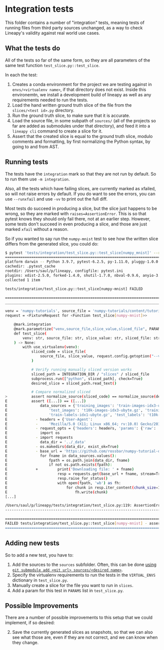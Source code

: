 # Integration tests

This folder contains a number of "integration" tests, meaning tests of running files from third party sources unchanged, as a way to check Lineapy's validity against real world use cases.

## What the tests do

All of the tests so far of the same form, so they are all parameters of the same test function `test_slice.py::test_slice`.

In each the test:

1. Creates a conda environment for the project we are testing against in `envs/<virtualenv name>`, if that directory does not exist. Inside this environemtn, we install a development build of lineapy as well as any requirements needed to run the tests.
2. Load the hand written ground truth slice of the file from the `slices/<test id>.py` directory.
3. Run the ground truth slice, to make sure that it is accurate.
4. Load the source file, in some subpath of `sources/` (all of the projects so far are added as submodules under that directory), and feed it into a `lineapy cli` command
   to create a slice for it.
5. Assert that the created slice is equal to the ground truth slice, modulo comments and formatting, by first normalizing the Python syntax, by going to and from AST.

## Running tests

The tests have the `integration` mark so that they are not run by default. So to run them use `-m integration`.

Also, all the tests which have failing slices, are currently marked as xfailed, so will not raise errors by default. If you do want to see the errors, you can use `--runxfail` and use `-vv` to print out the full diff.

Most tests do succeed in producing a slice, but the slice just happens to be wrong, so they are marked with `raises=AssertionError`. This is so that pytest knows they should only fail there, not at an earlier step. However,
some tests don't succeed in even producing a slice, and those are just marked `xfail` without a reason.

So if you wanted to say run the `numpy-mnist` test to see how the written slice
differs from the generated slice, you could do:

```bash
$ pytest 'tests/integration/test_slice.py::test_slice[numpy_mnist]' --runxfail -vv -m 'integration'
================================================================================== test session starts ===================================================================================
platform darwin -- Python 3.9.7, pytest-6.2.5, py-1.11.0, pluggy-1.0.0 -- /opt/homebrew/Caskroom/miniconda/base/envs/lineapy/bin/python
cachedir: .pytest_cache
rootdir: /Users/saul/p/lineapy, configfile: pytest.ini
plugins: xdist-2.5.0, forked-1.4.0, shutil-1.7.0, nbval-0.9.6, anyio-3.4.0, syrupy-1.4.5, virtualenv-1.7.0, cov-3.0.0
collected 1 item

tests/integration/test_slice.py::test_slice[numpy-mnist] FAILED                                                                                                                    [100%]

======================================================================================== FAILURES ========================================================================================
________________________________________________________________________________ test_slice[numpy-mnist] _________________________________________________________________________________

venv = 'numpy-tutorials', source_file = 'numpy-tutorials/content/tutorial-deep-learning-on-mnist.md', slice_value = '(weights_1, weights_2)', sliced_file = 'numpy_mnist_weights.py'
request = <FixtureRequest for <Function test_slice[numpy-mnist]>>

    @mark.integration
    @mark.parametrize("venv,source_file,slice_value,sliced_file", PARAMS)
    def test_slice(
        venv: str, source_file: str, slice_value: str, sliced_file: str, request
    ) -> None:
        with use_virtualenv(venv):
            sliced_code = slice_file(
                source_file, slice_value, request.config.getoption("--visualize")
            )

            # Verify running manually sliced version works
            sliced_path = INTEGRATION_DIR / "slices" / sliced_file
            subprocess.run(["python", sliced_path], check=True)
            desired_slice = sliced_path.read_text()

            # Compare normalized sliced
>           assert normalize_source(sliced_code) == normalize_source(desired_slice)
E           assert ([...]) == ([...])
E               data_sources = {'training_images': 'train-images-idx3-ubyte.gz',
E                   'test_images': 't10k-images-idx3-ubyte.gz', 'training_labels':
E                   'train-labels-idx1-ubyte.gz', 'test_labels': 't10k-labels-idx1-ubyte.gz'}
E             - headers = {'User-Agent':
E             -     'Mozilla/5.0 (X11; Linux x86_64; rv:10.0) Gecko/20100101 Firefox/10.0'}
E             - request_opts = {'headers': headers, 'params': {'raw': 'true'}}
E               import os
E             - import requests
E               data_dir = '../_data'
E             - os.makedirs(data_dir, exist_ok=True)
E             - base_url = 'https://github.com/rossbar/numpy-tutorial-data-mirror/blob/main/'
E               for fname in data_sources.values():
E                   fpath = os.path.join(data_dir, fname)
E                   if not os.path.exists(fpath):
E             +         print('Downloading file: ' + fname)
E                       resp = requests.get(base_url + fname, stream=True, **request_opts)
E                       resp.raise_for_status()
E                       with open(fpath, 'wb') as fh:
E                           for chunk in resp.iter_content(chunk_size=128):
E                               fh.write(chunk)
[...]

/Users/saul/p/lineapy/tests/integration/test_slice.py:119: AssertionError
-------------------------------------------------------------------------------- snapshot report summary ---------------------------------------------------------------------------------

================================================================================ short test summary info =================================================================================
FAILED tests/integration/test_slice.py::test_slice[numpy-mnist] - assert ("data_sources = {'training_images': 'train-images-idx3-ubyte.gz',\n"\n "    'test_images': 't10k-images-idx3-...
=================================================================================== 1 failed in 22.12s ===================================================================================
```

## Adding new tests

So to add a new test, you have to:

1. Add the sources to the `sources` subfolder. Often, this can be done [using `git submodule add <git url> sources/<desired name>`](https://git-scm.com/book/en/v2/Git-Tools-Submodules#_starting_submodules).
2. Specify the virtualenv requirements to run the tests in the `VIRTUAL_ENVS` dictionary in `test_slice.py`.
3. Manually create a slice for the file you want to run in `slices`.
4. Add a param for this test in `PARAMS` list in `test_slice.py`.

## Possible Improvements

There are a number of possible improvements to this setup that we could implement, if so desired:

2. Save the currently generated slices as snapshots, so that we can also see what those are, even if they are not correct, and we can know when they change.
